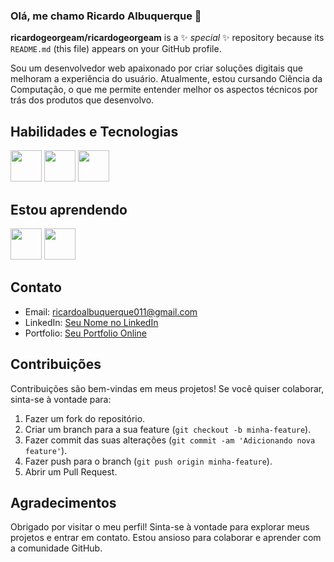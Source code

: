 ### Olá, me chamo Ricardo Albuquerque 👋

**ricardogeorgeam/ricardogeorgeam** is a ✨ _special_ ✨ repository because its `README.md` (this file) appears on your GitHub profile.

Sou um desenvolvedor web apaixonado por criar soluções digitais que melhoram a experiência do usuário. Atualmente, estou cursando Ciência da Computação, o que me permite entender melhor os aspectos técnicos por trás dos produtos que desenvolvo.

## Habilidades e Tecnologias

<img loading="lazy" height="50px" width="50px" src="https://cdn.jsdelivr.net/gh/devicons/devicon/icons/html5/html5-original.svg" />
<img loading="lazy" height="50px" width="50px" src="https://cdn.jsdelivr.net/gh/devicons/devicon/icons/css3/css3-original.svg" />
<img loading="lazy" height="50px" width="50px" src="https://cdn.jsdelivr.net/gh/devicons/devicon/icons/figma/figma-original.svg" />

## Estou aprendendo                            

<img height="50px" width="50px" src="https://cdn.jsdelivr.net/gh/devicons/devicon/icons/javascript/javascript-original.svg" />
<img height="50px" width="50px" src="https://cdn.jsdelivr.net/gh/devicons/devicon/icons/bootstrap/bootstrap-original.svg" />

## Contato

- Email: [ricardoalbuquerque011@gmail.com](mailto:ricardoalbuquerque011@gmail.com)
- LinkedIn: [Seu Nome no LinkedIn](link-para-o-seu-linkedin)
- Portfolio: [Seu Portfolio Online](link-para-o-seu-portfolio)

## Contribuições

Contribuições são bem-vindas em meus projetos! Se você quiser colaborar, sinta-se à vontade para:

1. Fazer um fork do repositório.
2. Criar um branch para a sua feature (`git checkout -b minha-feature`).
3. Fazer commit das suas alterações (`git commit -am 'Adicionando nova feature'`).
4. Fazer push para o branch (`git push origin minha-feature`).
5. Abrir um Pull Request.

## Agradecimentos

Obrigado por visitar o meu perfil! Sinta-se à vontade para explorar meus projetos e entrar em contato. Estou ansioso para colaborar e aprender com a comunidade GitHub.

